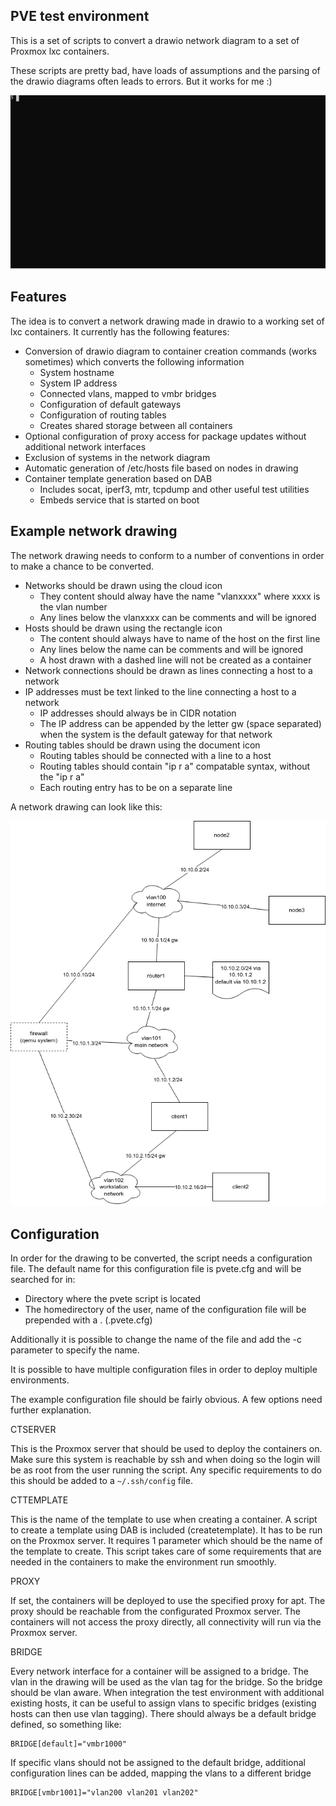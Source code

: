 ## PVE test environment

This is a set of scripts to convert a drawio network diagram to a set of Proxmox lxc
containers.

These scripts are pretty bad, have loads of assumptions and the parsing of the drawio
diagrams often leads to errors. But it works for me :)

![terminal demonstration of pvete](pvete.svg)

## Features

The idea is to convert a network drawing made in drawio to a working set of lxc
containers. It currently has the following features:

* Conversion of drawio diagram to container creation commands (works sometimes) which converts the following information
  * System hostname
  * System IP address
  * Connected vlans, mapped to vmbr bridges
  * Configuration of default gateways
  * Configuration of routing tables
  * Creates shared storage between all containers
* Optional configuration of proxy access for package updates without additional network interfaces
* Exclusion of systems in the network diagram
* Automatic generation of /etc/hosts file based on nodes in drawing
* Container template generation based on DAB
  * Includes socat, iperf3, mtr, tcpdump and other useful test utilities
  * Embeds service that is started on boot

## Example network drawing

The network drawing needs to conform to a number of conventions in order to make a chance to be converted.

* Networks should be drawn using the cloud icon
  * They content should alway have the name "vlanxxxx" where xxxx is the vlan number
  * Any lines below the vlanxxxx can be comments and will be ignored
* Hosts should be drawn using the rectangle icon
  * The content should always have to name of the host on the first line
  * Any lines below the name can be comments and will be ignored
  * A host drawn with a dashed line will not be created as a container
* Network connections should be drawn as lines connecting a host to a network
* IP addresses must be text linked to the line connecting a host to a network
  * IP addresses should always be in CIDR notation
  * The IP address can be appended by the letter gw (space separated) when the system is the default gateway for that network
* Routing tables should be drawn using the document icon
  * Routing tables should be connected with a line to a host
  * Routing tables should contain "ip r a" compatable syntax, without the "ip r a"
  * Each routing entry has to be on a separate line

A network drawing can look like this:

![Network drawing](testing.drawio.png "Network drawing")

## Configuration

In order for the drawing to be converted, the script needs a configuration file. The default name for
this configuration file is pvete.cfg and will be searched for in:
* Directory where the pvete script is located
* The homedirectory of the user, name of the configuration file will be prepended with a . (.pvete.cfg)

Additionally it is possible to change the name of the file and add the -c parameter to specify the name.

It is possible to have multiple configuration files in order to deploy multiple environments.

The example configuration file should be fairly obvious. A few options need further explanation.

CTSERVER

This is the Proxmox server that should be used to deploy the containers on. Make sure this system is
reachable by ssh and when doing so the login will be as root from the user running the script. Any
specific requirements to do this should be added to a ```~/.ssh/config``` file.

CTTEMPLATE

This is the name of the template to use when creating a container. A script to create a template using DAB
is included (createtemplate). It has to be run on the Proxmox server. It requires 1 parameter which should
be the name of the template to create. This script takes care of some requirements that are needed in the
containers to make the environment run smoothly.

PROXY

If set, the containers will be deployed to use the specified proxy for apt. The proxy should be reachable
from the configurated Proxmox server. The containers will not access the proxy directly, all connectivity
will run via the Proxmox server.

BRIDGE

Every network interface for a container will be assigned to a bridge. The vlan in the drawing will be used
as the vlan tag for the bridge. So the bridge should be vlan aware.
When integration the test environment with additional existing hosts, it can be useful to assign vlans to
specific bridges (existing hosts can then use vlan tagging).
There should always be a default bridge defined, so something like:
```
BRIDGE[default]="vmbr1000"
```
If specific vlans should not be assigned to the default bridge, additional configuration lines can be added,
mapping the vlans to a different bridge
```
BRIDGE[vmbr1001]="vlan200 vlan201 vlan202"
```


